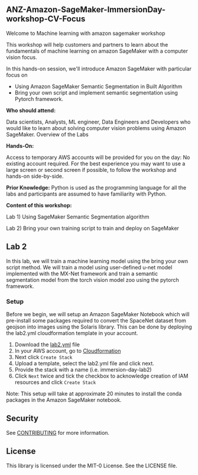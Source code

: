 ## ANZ-Amazon-SageMaker-ImmersionDay-workshop-CV-Focus

Welcome to Machine learning with amazon sagemaker workshop

This workshop will help customers and partners to learn about the fundamentals of machine learning on amazon SageMaker with a computer vision focus.

In this hands-on session, we'll introduce Amazon SageMaker with particular focus on
- Using Amazon SageMaker Semantic Segmentation in Built Algorithm
- Bring your own script and implement semantic segmentation using Pytorch framework.

**Who should attend:**

Data scientists, Analysts, ML engineer, Data Engineers and Developers who would like to learn about solving computer vision problems using Amazon SageMaker.
Overview of the Labs

**Hands-On:**

Access to temporary AWS accounts will be provided for you on the day: No existing account required. For the best experience you may want to use a large screen or second screen if possible, to follow the workshop and hands-on side-by-side.

**Prior Knowledge:** 
Python is used as the programming language for all the labs and participants are assumed to have familiarity with Python.

**Content of this workshop:**

Lab 1) Using SageMaker Semantic Segmentation algorithm

Lab 2) Bring your own training script to train and deploy on SageMaker

## Lab 2

In this lab, we will train a machine learning model using the bring your own script method. We will train a model using user-defined u-net model implemented with the MX-Net framework and train a semantic segmentation model from the torch vision model zoo using the pytorch framework.

### Setup

Before we begin, we will setup an Amazon SageMaker Notebook which will pre-install some packages required to convert the SpaceNet dataset from geojson into images using the Solaris library. This can be done by deploying the lab2.yml cloudformation template in your account.

1. Download the [lab2.yml](./lab2.yml) file
2. In your AWS account, go to [Cloudformation](https://ap-southeast-2.console.aws.amazon.com/cloudformation/home?region=ap-southeast-2#/)
3. Next click `Create Stack`
4. Upload a template, select the lab2.yml file and click next.
5. Provide the stack with a name (i.e. immersion-day-lab2)
6. Click `Next` twice and tick the checkbox to acknowledge creation of IAM resources and click `Create Stack`

Note: This setup will take at approximate 20 minutes to install the conda packages in the Amazon SageMaker notebook.

## Security

See [CONTRIBUTING](CONTRIBUTING.md#security-issue-notifications) for more information.

## License

This library is licensed under the MIT-0 License. See the LICENSE file.

